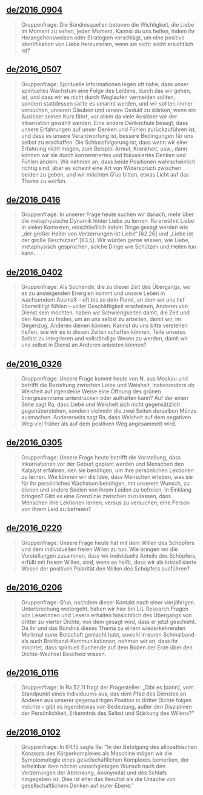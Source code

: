 ## [de/2016_0904](de/2016/2016_0904)


> Gruppenfrage: Die Bündnisquellen betonen die Wichtigkeit, die Liebe im Moment zu sehen, jeden Moment. Kannst du uns helfen, indem ihr Herangehensweisen oder Strategien vorschlagt, um eine positive Identifikation von Liebe herzustellen, wenn sie nicht leicht ersichtlich ist?

[<i class="fas fa-file-pdf"></i>](http://llresearch.org/transcripts/issues/2016_german/2016_0904.aspx) [<i class="fas fa-external-link-alt"></i>](http://llresearch.org/transcripts/issues/2016_german/2016_0904.aspx)
 

## [de/2016_0507](de/2016/2016_0507)


> Gruppenfrage: Spirituelle Informationen legen oft nahe, dass unser spirituelles Wachstum eine Folge des Leidens, durch das wir gehen, ist, und dass wir es nicht durch Weglaufen vermeiden sollten, sondern stattdessen sollte es umarmt werden, und wir sollten immer versuchen, unseren Glauben und unsere Geduld zu stärken, wenn ein Auslöser seinen Kurs fährt, vor allem da viele Auslöser vor der Inkarnation gewählt werden. Eine andere Denkschule besagt, dass unsere Erfahrungen auf unser Denken und Fühlen zurückzuführen ist, und dass es unsere Verantwortung ist, bessere Bedingungen für uns selbst zu erschaffen. Die Schlussfolgerung ist, dass wenn wir eine Erfahrung nicht mögen, zum Beispiel Armut, Krankheit, usw., dann können wir sie durch konzentriertes und fokussiertes Denken und Fühlen ändern. Wir nehmen an, dass beide Positionen wahrscheinlich richtig sind, aber es scheint eine Art von Widerspruch zwischen beiden zu geben, und wir möchten Q’uo bitten, etwas Licht auf das Thema zu werfen.

[<i class="fas fa-file-pdf"></i>](http://llresearch.org/transcripts/issues/2016_german/2016_0507.aspx) [<i class="fas fa-external-link-alt"></i>](http://llresearch.org/transcripts/issues/2016_german/2016_0507.aspx)
 

## [de/2016_0416](de/2016/2016_0416)


> Gruppenfrage: In unserer Frage heute suchen wir danach, mehr über die metaphysische Dynamik hinter Liebe zu lernen. Ra erwähnt Liebe in vielen Kontexten, einschließlich indem Dinge gesagt werden wie „der großer Heiler von Verzerrungen ist Liebe“ [62.26] und „Liebe ist der große Beschützer“ [63.5]. Wir würden gerne wissen, wie Liebe, metaphysisch gesprochen, solche Dinge wie Schützen und Heilen tun kann.

[<i class="fas fa-file-pdf"></i>](http://llresearch.org/transcripts/issues/2016_german/2016_0416.aspx) [<i class="fas fa-external-link-alt"></i>](http://llresearch.org/transcripts/issues/2016_german/2016_0416.aspx)
 

## [de/2016_0402](de/2016/2016_0402)


> Gruppenfrage: Als Suchende, die zu dieser Zeit des Übergangs, wo es zu ansteigenden Energien kommt und unsere Leben in wachsendem Ausmaß – oft bis zu dem Punkt, an dem wir uns tief überwältigt fühlen – voller Geschäftigkeit erscheinen, Anderen von Dienst sein möchten, haben wir Schwierigkeiten damit, die Zeit und den Raum zu finden, um an uns selbst zu arbeiten, damit wir, im Gegenzug, Anderen dienen können. Kannst du uns bitte verstehen helfen, wie wir es in diesen Zeiten schaffen können, Teile unseres Selbst zu integrieren und vollständige Wesen zu werden, damit wir uns selbst in Dienst an Anderen anbieten können?

[<i class="fas fa-file-pdf"></i>](http://llresearch.org/transcripts/issues/2016_german/2016_0402.aspx) [<i class="fas fa-external-link-alt"></i>](http://llresearch.org/transcripts/issues/2016_german/2016_0402.aspx)
 

## [de/2016_0326](de/2016/2016_0326)


> Gruppenfrage: Unsere Frage kommt heute von N. aus Moskau und betrifft die Beziehung zwischen Liebe und Weisheit, insbesondere ob Weisheit auf irgendeine Weise eine Öffnung des grünen Energiezentrums unterdrücken oder aufhalten kann? Auf der einen Seite sagt Ra, dass Liebe und Weisheit sich nicht gegensätzlich gegenüberstehen, sondern vielmehr die zwei Seiten derselben Münze ausmachen. Andererseits sagt Ra, dass Weisheit auf dem negativen Weg viel früher als auf dem positiven Weg angesammelt wird.

[<i class="fas fa-file-pdf"></i>](http://llresearch.org/transcripts/issues/2016_german/2016_0326.aspx) [<i class="fas fa-external-link-alt"></i>](http://llresearch.org/transcripts/issues/2016_german/2016_0326.aspx)
 

## [de/2016_0305](de/2016/2016_0305)


> Gruppenfrage: Unsere Frage heute betrifft die Vorstellung, dass Inkarnationen vor der Geburt geplant werden und Menschen den Katalyst erfahren, den sie benötigen, um ihre persönlichen Lektionen zu lernen. Wie können wir die Idee, dass Menschen erleben, was sie für ihr persönliches Wachstum benötigen, mit unserem Wunsch, zu dienen und andere Seelen von ihrem Leiden zu befreien, in Einklang bringen? Gibt es eine Grenzlinie zwischen zuzulassen, dass Menschen ihre Lektionen lernen, versus zu versuchen, eine Person von ihrem Leid zu befreien?

[<i class="fas fa-file-pdf"></i>](http://llresearch.org/transcripts/issues/2016_german/2016_0305.aspx) [<i class="fas fa-external-link-alt"></i>](http://llresearch.org/transcripts/issues/2016_german/2016_0305.aspx)
 

## [de/2016_0220](de/2016/2016_0220)


> Gruppenfrage: Unsere Frage heute hat mit dem Willen des Schöpfers und dem individuellen freien Willen zu tun. Wie bringen wir die Vorstellungen zusammen, dass wir individuelle Anteile des Schöpfers, erfüllt mit freiem Willen, sind, wenn es heißt, dass wir als kristallisierte Wesen der positiven Polarität den Willen des Schöpfers ausführen?

[<i class="fas fa-file-pdf"></i>](http://llresearch.org/transcripts/issues/2016_german/2016_0220.aspx) [<i class="fas fa-external-link-alt"></i>](http://llresearch.org/transcripts/issues/2016_german/2016_0220.aspx)
 

## [de/2016_0206](de/2016/2016_0206)


> Gruppenfrage: Q’uo, nachdem dieser Kontakt nach einer vierjährigen Unterbrechung weitergeht, haben wir hier bei L/L Research Fragen von Leserinnen und Lesern erhalten hinsichtlich des Übergangs von dritter zu vierter Dichte, von dem gesagt wird, dass er jetzt geschieht. Da ihr und das Bündnis dieses Thema zu einem wiederkehrenden Merkmal eurer Botschaft gemacht habt, sowohl in euren Schmalband- als auch Breitband-Kommunikationen, nehmen wir an, dass ihr möchtet, dass spirituell Suchende auf dem Boden der Erde über den Dichte-Wechsel Bescheid wissen.

[<i class="fas fa-file-pdf"></i>](http://llresearch.org/transcripts/issues/2016_german/2016_0206.aspx) [<i class="fas fa-external-link-alt"></i>](http://llresearch.org/transcripts/issues/2016_german/2016_0206.aspx)
 

## [de/2016_0116](de/2016/2016_0116)


> Gruppenfrage: In Ra 52.11 fragt der Fragesteller: „Gibt es [dann], vom Standpunkt eines Individuums aus, das dem Pfad des Dienstes an Anderen aus unserer gegenwärtigen Position in dritter Dichte folgen möchte – gibt es irgendetwas von Bedeutung, außer den Disziplinen der Persönlichkeit, Erkenntnis des Selbst und Stärkung des Willens?“

[<i class="fas fa-file-pdf"></i>](http://llresearch.org/transcripts/issues/2016_german/2016_0116.aspx) [<i class="fas fa-external-link-alt"></i>](http://llresearch.org/transcripts/issues/2016_german/2016_0116.aspx)
 

## [de/2016_0102](de/2016/2016_0102)


> Gruppenfrage:  In 64.15 sagte Ra: "In der Befolgung des allopathischen Konzepts des Körperkomplexes als Maschine mögen wir die Symptomologie eines gesellschaftlichen Komplexes bemerken, der scheinbar dem höchst unnachgiebigen Wunsch nach den Verzerrungen der Ablenkung, Anonymität und des Schlafs hingegeben ist. Dies ist eher das Resultat als die Ursache von gesellschaftlichem Denken auf eurer Ebene."

[<i class="fas fa-file-pdf"></i>](http://llresearch.org/transcripts/issues/2016_german/2016_0102.aspx) [<i class="fas fa-external-link-alt"></i>](http://llresearch.org/transcripts/issues/2016_german/2016_0102.aspx)
 